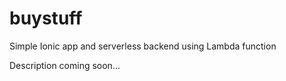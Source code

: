# buystuff
Simple Ionic app and serverless backend using Lambda function

Description coming soon...
